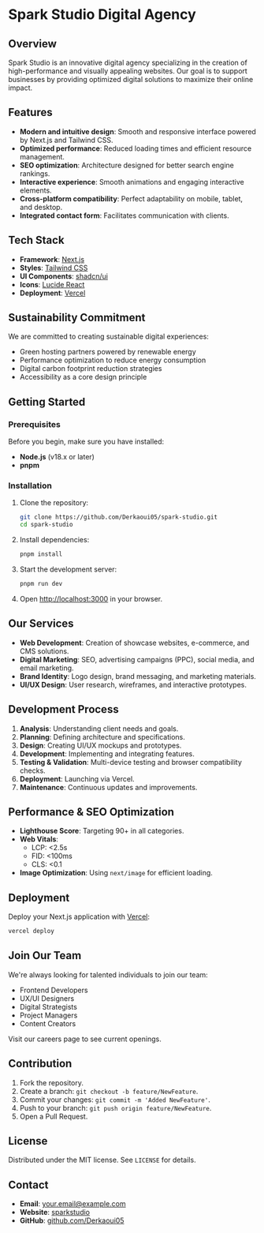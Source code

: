 # Spark Studio Digital Agency

<!-- ![Spark Studio Digital Agency](public/images/logo.png) -->

## Overview

Spark Studio is an innovative digital agency specializing in the creation of high-performance and visually appealing websites. Our goal is to support businesses by providing optimized digital solutions to maximize their online impact.

## Features

- **Modern and intuitive design**: Smooth and responsive interface powered by Next.js and Tailwind CSS.
- **Optimized performance**: Reduced loading times and efficient resource management.
- **SEO optimization**: Architecture designed for better search engine rankings.
- **Interactive experience**: Smooth animations and engaging interactive elements.
- **Cross-platform compatibility**: Perfect adaptability on mobile, tablet, and desktop.
- **Integrated contact form**: Facilitates communication with clients.

## Tech Stack

- **Framework**: [Next.js](https://nextjs.org/)
- **Styles**: [Tailwind CSS](https://tailwindcss.com/)
- **UI Components**: [shadcn/ui](https://ui.shadcn.com/)
- **Icons**: [Lucide React](https://lucide.dev/)
- **Deployment**: [Vercel](https://vercel.com/)


## Sustainability Commitment

We are committed to creating sustainable digital experiences:

- Green hosting partners powered by renewable energy
- Performance optimization to reduce energy consumption
- Digital carbon footprint reduction strategies
- Accessibility as a core design principle

## Getting Started

### Prerequisites

Before you begin, make sure you have installed:
- **Node.js** (v18.x or later)
- **pnpm**

### Installation

1. Clone the repository:
   ```bash
   git clone https://github.com/Derkaoui05/spark-studio.git
   cd spark-studio
   ```
2. Install dependencies:
   ```bash
   pnpm install
   ```
3. Start the development server:
   ```bash
   pnpm run dev
   ```
4. Open [http://localhost:3000](http://localhost:3000) in your browser.


## Our Services

- **Web Development**: Creation of showcase websites, e-commerce, and CMS solutions.
- **Digital Marketing**: SEO, advertising campaigns (PPC), social media, and email marketing.
- **Brand Identity**: Logo design, brand messaging, and marketing materials.
- **UI/UX Design**: User research, wireframes, and interactive prototypes.

## Development Process

1. **Analysis**: Understanding client needs and goals.
2. **Planning**: Defining architecture and specifications.
3. **Design**: Creating UI/UX mockups and prototypes.
4. **Development**: Implementing and integrating features.
5. **Testing & Validation**: Multi-device testing and browser compatibility checks.
6. **Deployment**: Launching via Vercel.
7. **Maintenance**: Continuous updates and improvements.

## Performance & SEO Optimization

- **Lighthouse Score**: Targeting 90+ in all categories.
- **Web Vitals**:
  - LCP: <2.5s
  - FID: <100ms
  - CLS: <0.1
- **Image Optimization**: Using `next/image` for efficient loading.

## Deployment

Deploy your Next.js application with [Vercel](https://vercel.com/new):

```bash
vercel deploy
```

## Join Our Team

We're always looking for talented individuals to join our team:

- Frontend Developers
- UX/UI Designers
- Digital Strategists
- Project Managers
- Content Creators

Visit our careers page to see current openings.

## Contribution

1. Fork the repository.
2. Create a branch: `git checkout -b feature/NewFeature`.
3. Commit your changes: `git commit -m 'Added NewFeature'`.
4. Push to your branch: `git push origin feature/NewFeature`.
5. Open a Pull Request.

## License

Distributed under the MIT license. See `LICENSE` for details.

## Contact

- **Email**: [your.email@example.com](mailto:derkaouidevl@gmail.com)
- **Website**: [sparkstudio](http://sparkstudio.vercel.app)
- **GitHub**: [github.com/Derkaoui05](https://github.com/Derkaoui05/spark-studio)
